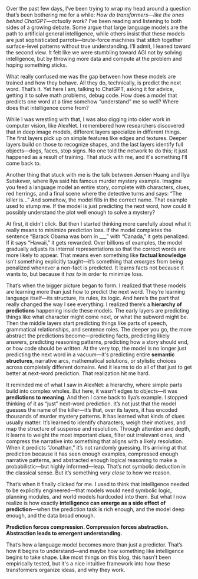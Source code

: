 Over the past few days, I’ve been trying to wrap my head around a question that’s been bothering me for a while: *How do transformers—like the ones behind ChatGPT—actually work?* I’ve been reading and listening to both sides of a growing debate. Some argue that large language models are the path to artificial general intelligence, while others insist that these models are just sophisticated parrots—brute-force machines that stitch together surface-level patterns without true understanding. I’ll admit, I leaned toward the second view. It felt like we were stumbling toward AGI not by solving intelligence, but by throwing more data and compute at the problem and hoping something sticks.

What really confused me was the gap between how these models are trained and how they behave. All they do, technically, is predict the next word. That’s it. Yet here I am, talking to ChatGPT, asking it for advice, getting it to solve math problems, debug code. How does a model that predicts one word at a time somehow “understand” me so well? Where does that intelligence come from?

While I was wrestling with that, I was also digging into older work in computer vision, like AlexNet. I remembered how researchers discovered that in deep image models, different layers specialize in different things. The first layers pick up on simple features like edges and textures. Deeper layers build on those to recognize shapes, and the last layers identify full objects—dogs, faces, stop signs. No one told the network to do this; it just happened as a result of training. That stuck with me, and it's something I'll come back to.

Another thing that stuck with me is the talk between Jensen Huang and Ilya Sutskever, where Ilya said his famous murder mystery example. Imagine you feed a language model an entire story, complete with characters, clues, red herrings, and a final scene where the detective turns and says: “The killer is…” And somehow, the model fills in the correct name. That example used to stump me. If the model is just predicting the next word, how could it possibly understand the plot well enough to solve a mystery?

At first, it didn’t click. But then I started thinking more carefully about what it really means to minimize prediction loss. If the model completes the sentence “Barack Obama was born in ___” with “Canada,” it gets penalized. If it says “Hawaii,” it gets rewarded. Over billions of examples, the model gradually adjusts its internal representations so that the correct words are more likely to appear. That means even something like **factual knowledge** isn’t something explicitly taught—it’s something that *emerges* from being penalized whenever a non-fact is predicted. It learns facts not because it wants to, but because it *has to* in order to minimize loss.

That’s when the bigger picture began to form. I realized that these models are learning more than just how to predict the next word. They’re learning language itself—its structure, its rules, its logic. And here’s the part that really changed the way I see everything: I realized there’s a **hierarchy of predictions** happening inside these models. The early layers are predicting things like what character might come next, or what the subword might be. Then the middle layers start predicting things like parts of speech, grammatical relationships, and sentence roles. The deeper you go, the more abstract the predictions become—predicting facts, predicting likely answers, predicting reasoning patterns, predicting how a story should end, or how code should be written. At the very top, the model is no longer just predicting the next word in a vacuum—it's predicting entire **semantic structures**, narrative arcs, mathematical solutions, or stylistic choices across completely different domains. And it learns to do all of that just to get better at next-word prediction. That realization hit me hard.

It reminded me of what I saw in AlexNet: a hierarchy, where simple parts build into complex wholes. But here, it wasn’t edges to objects—it was **predictions to meaning**. And then I came back to Ilya’s example. I stopped thinking of it as “just” next-word prediction. It’s not just that the model guesses the name of the killer—it’s that, over its layers, it has encoded thousands of murder mystery patterns. It has learned what kinds of clues usually matter. It’s learned to identify characters, weigh their motives, and map the structure of suspense and resolution. Through attention and depth, it learns to weight the most important clues, filter out irrelevant ones, and compress the narrative into something that aligns with a likely resolution. When it predicts “Jonathan,” it’s not randomly guessing. It’s arriving at that prediction because it has seen enough examples, compressed enough narrative patterns, and abstracted enough logical reasoning to make a probabilistic—but highly informed—leap. That’s not symbolic deduction in the classical sense. But it’s something *very close* to how we reason.

That’s when it finally clicked for me. I used to think that intelligence needed to be explicitly engineered—that models would need symbolic logic, planning modules, and world models hardcoded into them. But what I now realize is how exactly **intelligence can emerge as a side effect of prediction**—when the prediction task is rich enough, and the model deep enough, and the data broad enough.

**Prediction forces compression. Compression forces abstraction. Abstraction leads to emergent understanding.**

That’s how a language model becomes more than just a predictor. That’s how it begins to understand—and maybe how something like intelligence begins to take shape. Like most things on this blog, this hasn't been empirically tested, but it's a nice intuitive framework into how these transformers organize ideas, and why they work. 
